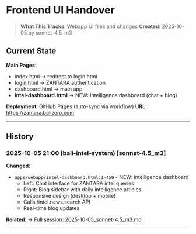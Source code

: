 # Frontend UI Handover

> **What This Tracks**: Webapp UI files and changes
> **Created**: 2025-10-05 by sonnet-4.5_m3

## Current State

**Main Pages**:
- index.html → redirect to login.html
- login.html → ZANTARA authentication
- dashboard.html → main app
- **intel-dashboard.html** → NEW: Intelligence dashboard (chat + blog)

**Deployment**: GitHub Pages (auto-sync via workflow)
**URL**: https://zantara.balizero.com

---

## History

### 2025-10-05 21:00 (bali-intel-system) [sonnet-4.5_m3]

**Changed**:
- `apps/webapp/intel-dashboard.html:1-450` - NEW: Intelligence dashboard
  - Left: Chat interface for ZANTARA intel queries
  - Right: Blog sidebar with daily intelligence articles
  - Responsive design (desktop + mobile)
  - Calls /intel.news.search API
  - Real-time blog updates

**Related**:
→ Full session: [2025-10-05_sonnet-4.5_m3.md](./../diaries/2025-10-05_sonnet-4.5_m3.md)

---
